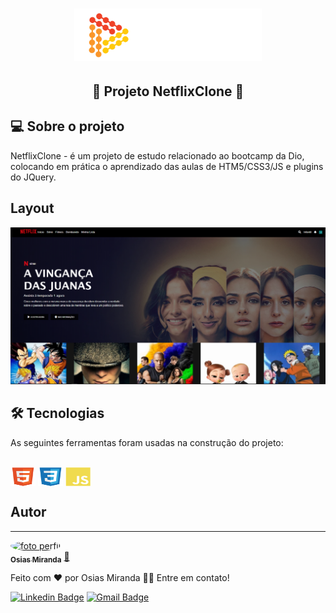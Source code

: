 <h1 align="center">
    <img alt="Dio" title="dio" src="./images/dio-white.png" width="300"/>
</h1>
<h2 align="center"> 
	🚧  Projeto NetflixClone 🚧
</h2>

## 💻 Sobre o projeto

NetflixClone - é um projeto de estudo relacionado ao bootcamp da Dio, colocando em prática o aprendizado das aulas de HTM5/CSS3/JS e plugins do JQuery.

## Layout

<img src="./images/ss1.png"/>

## 🛠 Tecnologias

As seguintes ferramentas foram usadas na construção do projeto:

<div style="display: inline_block"><br>
  <img align="center" alt="Osias-HTML" height="30" width="40" src="https://raw.githubusercontent.com/devicons/devicon/master/icons/html5/html5-original.svg">
  <img align="center" alt="Osias-CSS" height="30" width="40" src="https://raw.githubusercontent.com/devicons/devicon/master/icons/css3/css3-original.svg">
  <img align="center" alt="Osias-Js" height="30" width="40" src="https://raw.githubusercontent.com/devicons/devicon/master/icons/javascript/javascript-plain.svg">
  
 </div>

## Autor

---

<a href="https://github.com/osiasmiranda">
 <img style="border-radius: 50%" src="https://github.com/osiasmiranda.png" width="100px;" alt="foto perfil"/>
 <br />
 <sub><b>Osias Miranda</b></sub></a> <a href="https://github.com/osiasmiranda" title="foguete">🚀</a>

Feito com ❤️ por Osias Miranda 👋🏽 Entre em contato!

[![Linkedin Badge](https://img.shields.io/badge/-osiasmiranda-blue?style=flat-square&logo=Linkedin&logoColor=white&link=https://www.linkedin.com/in/osiasmiranda/)](https://www.linkedin.com/in/osias-miranda-57b67a4b/)
[![Gmail Badge](https://img.shields.io/badge/-osiasmiranda@gmail.com-c14438?style=flat-square&logo=Gmail&logoColor=white&link=mailto:osiasmiranda@gmail.com)](mailto:osiasmiranda@gmail.com)
